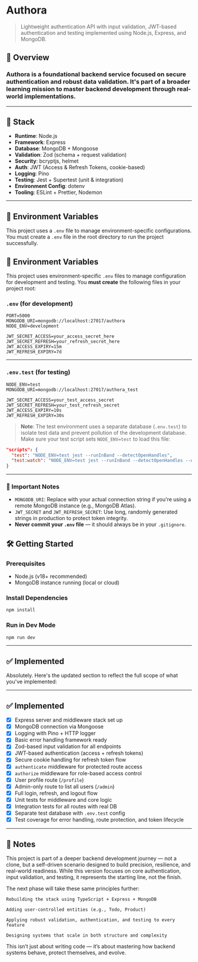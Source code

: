 # **Authora**

> Lightweight authentication API with input validation, JWT-based authentication and testing implemented using Node.js, Express, and MongoDB.

## 🚀 Overview

### **Authora** is a foundational backend service focused on secure authentication and robust data validation. It's part of a broader learning mission to master backend development through real-world implementations.

---

## 🔧 Stack

- **Runtime**: Node.js
- **Framework**: Express
- **Database**: MongoDB + Mongoose
- **Validation**: Zod (schema + request validation)
- **Security**: bcryptjs, helmet
- **Auth**: JWT (Access & Refresh Tokens, cookie-based)
- **Logging**: Pino
- **Testing**: Jest + Supertest (unit & integration)
- **Environment Config**: dotenv
- **Tooling**: ESLint + Prettier, Nodemon

---

## 🔐 Environment Variables

This project uses a `.env` file to manage environment-specific configurations. You must create a `.env` file in the root directory to run the project successfully.

## 🔐 Environment Variables

This project uses environment-specific `.env` files to manage configuration for development and testing.
You **must create** the following files in your project root:

### `.env` (for development)

```env
PORT=5000
MONGODB_URI=mongodb://localhost:27017/authora
NODE_ENV=development

JWT_SECRET_ACCESS=your_access_secret_here
JWT_SECRET_REFRESH=your_refresh_secret_here
JWT_ACCESS_EXPIRY=15m
JWT_REFRESH_EXPIRY=7d
```

---

### `.env.test` (for testing)

```env
NODE_ENV=test
MONGODB_URI=mongodb://localhost:27017/authora_test

JWT_SECRET_ACCESS=your_test_access_secret
JWT_SECRET_REFRESH=your_test_refresh_secret
JWT_ACCESS_EXPIRY=10s
JWT_REFRESH_EXPIRY=30s
```

> **Note**: The test environment uses a separate database (`.env.test`) to isolate test data and prevent pollution of the development database.
> Make sure your test script sets `NODE_ENV=test` to load this file:

```json
"scripts": {
  "test": "NODE_ENV=test jest --runInBand --detectOpenHandles",
  "test:watch": "NODE_ENV=test jest --runInBand --detectOpenHandles --watch"
}
```

---

### 🔸 Important Notes

- `MONGODB_URI`: Replace with your actual connection string if you're using a remote MongoDB instance (e.g., MongoDB Atlas).
- `JWT_SECRET` and `JWT_REFRESH_SECRET`: Use long, randomly generated strings in production to protect token integrity.
- **Never commit your `.env` file** — it should always be in your `.gitignore`.

## 🛠️ Getting Started

### Prerequisites

- Node.js (v18+ recommended)
- MongoDB instance running (local or cloud)

### Install Dependencies

```bash
npm install
```

### Run in Dev Mode

```bash
npm run dev
```

---

## ✅ Implemented

Absolutely. Here's the updated section to reflect the full scope of what you've implemented:

---

## ✅ Implemented

- [x] Express server and middleware stack set up
- [x] MongoDB connection via Mongoose
- [x] Logging with Pino + HTTP logger
- [x] Basic error handling framework ready
- [x] Zod-based input validation for all endpoints
- [x] JWT-based authentication (access + refresh tokens)
- [x] Secure cookie handling for refresh token flow
- [x] `authenticate` middleware for protected route access
- [x] `authorize` middleware for role-based access control
- [x] User profile route (`/profile`)
- [x] Admin-only route to list all users (`/admin`)
- [x] Full login, refresh, and logout flow
- [x] Unit tests for middleware and core logic
- [x] Integration tests for all routes with real DB
- [x] Separate test database with `.env.test` config
- [x] Test coverage for error handling, route protection, and token lifecycle

---

## 📌 Notes

This project is part of a deeper backend development journey — not a clone, but a self-driven scenario designed to build precision, resilience, and real-world readiness. While this version focuses on core authentication, input validation, and testing, it represents the starting line, not the finish.

The next phase will take these same principles further:

    Rebuilding the stack using TypeScript + Express + MongoDB

    Adding user-controlled entities (e.g., Todo, Product)

    Applying robust validation, authentication, and testing to every feature

    Designing systems that scale in both structure and complexity

This isn’t just about writing code — it’s about mastering how backend systems behave, protect themselves, and evolve.
